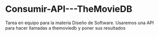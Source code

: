 # Consumir-API---TheMovieDB
Tarea en equipo para la materia Diseño de Software. Usaremos una API para hacer llamadas a themoviedb y poner sus resultados
